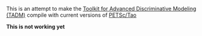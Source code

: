 This is an attempt to make the
[Toolkit for Advanced Discriminative Modeling (TADM)](http://tadm.sourceforge.net/)
compile with current versions of [PETSc/Tao](https://www.mcs.anl.gov/petsc/)

**This is not working yet**
